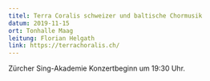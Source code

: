 ```yaml
---
titel: Terra Coralis schweizer und baltische Chormusik
datum: 2019-11-15
ort: Tonhalle Maag
leitung: Florian Helgath
link: https://terrachoralis.ch/
---
```

Zürcher Sing-Akademie
Konzertbeginn um 19:30 Uhr.